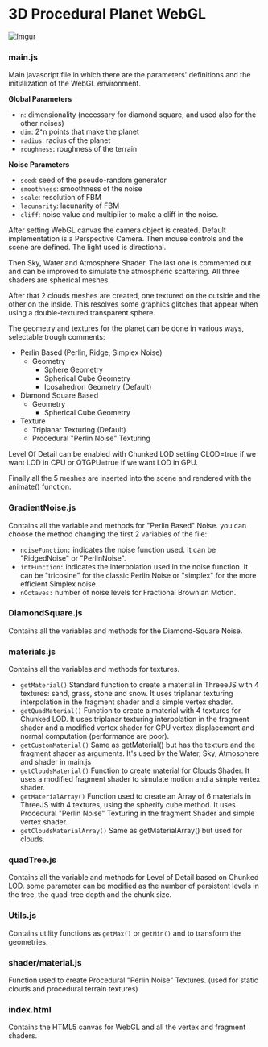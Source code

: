 # 3D Procedural Planet WebGL

![Imgur](http://i.imgur.com/3MAGabc.jpg)

### main.js
Main javascript file in which there are the parameters' definitions and the initialization of the WebGL environment.

**Global Parameters**

+ `n`: dimensionality (necessary for diamond square, and used also for the other noises)
+ `dim`: 2^n points that make the planet
+ `radius`: radius of the planet
+ `roughness`: roughness of the terrain

**Noise Parameters**

+ `seed`: seed of the pseudo-random generator
+ `smoothness`: smoothness of the noise
+ `scale`: resolution of FBM
+ `lacunarity`: lacunarity of FBM
+ `cliff`: noise value and multiplier to make a cliff in the noise.


After setting WebGL canvas the camera object is created. Default implementation is a Perspective Camera.
Then mouse controls and the scene are defined.
The light used is directional.

Then Sky, Water and Atmosphere Shader. The last one is commented out and can be improved to simulate
the atmospheric scattering. All three shaders are spherical meshes.

After that 2 clouds meshes are created, one textured on the outside and the other on the inside.
This resolves some graphics glitches that appear when using a double-textured transparent sphere.

The geometry and textures for the planet can be done in various ways, selectable trough comments:

+ Perlin Based (Perlin, Ridge, Simplex Noise)
	+ Geometry
		+ Sphere Geometry
		+ Spherical Cube Geometry
		+ Icosahedron Geometry (Default)
+ Diamond Square Based
	+ Geometry
		+ Spherical Cube Geometry
+ Texture
	+ Triplanar Texturing (Default)
	+ Procedural "Perlin Noise" Texturing

Level Of Detail can be enabled with Chunked LOD setting CLOD=true if we want LOD in CPU
or QTGPU=true if we want LOD in GPU.

Finally all the 5 meshes are inserted into the scene and rendered with the animate() function.

### GradientNoise.js
Contains all the variable and methods for "Perlin Based" Noise. you can choose the method changing the first 2
variables of the file:

- `noiseFunction:` indicates the noise function used. It can be "RidgedNoise" or "PerlinNoise".
- `intFunction:` indicates the interpolation used in the noise function. It can be "tricosine" for the classic Perlin Noise or "simplex" for the more efficient Simplex noise.
- `nOctaves:` number of noise levels for Fractional Brownian Motion.

### DiamondSquare.js
Contains all the variables and methods for the Diamond-Square Noise.

### materials.js
Contains all the variables and methods for textures.

+ `getMaterial()`
    Standard function to create a material in ThreeeJS with 4 textures: sand, grass, stone and snow.
    It uses triplanar texturing interpolation in the fragment shader and a simple vertex shader.
+ `getQuadMaterial()`
    Function to create a material with 4 textures for Chunked LOD.
    It uses triplanar texturing interpolation in the fragment shader and a modified vertex shader
    for GPU vertex displacement and normal computation (performance are poor).
+ `getCustomMaterial()`
    Same as getMaterial() but has the texture and the fragment shader as arguments. It's used by the Water, Sky,
    Atmosphere and shader in main.js
+ `getCloudsMaterial()`
    Function to create material for Clouds Shader.
    It uses a modified fragment shader to simulate motion and a simple vertex shader.
+ `getMaterialArray()`
    Function used to create an Array of 6 materials in ThreeJS with 4 textures, using the spherify cube method.
    It uses Procedural "Perlin Noise" Texturing in the fragment Shader and simple vertex shader.
+ `getCloudsMaterialArray()`
    Same as getMaterialArray() but used for clouds.

### quadTree.js
Contains all the variable and methods for Level of Detail based on Chunked LOD.
some parameter can be modified as the number of persistent levels in the tree, the quad-tree depth and the chunk size.

### Utils.js
Contains utility functions as `getMax()` or `getMin()` and to transform
the geometries.

### shader/material.js
Function used to create Procedural "Perlin Noise" Textures. (used for static clouds and procedural terrain textures)

### index.html
Contains the HTML5 canvas for WebGL and all the vertex and fragment shaders.

